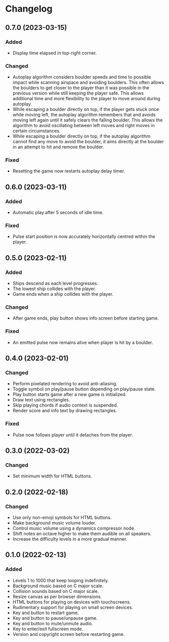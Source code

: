 Changelog
=========

0.7.0 (2023-03-15)
------------------

### Added

- Display time elapsed in top-right corner.


### Changed

- Autoplay algorithm considers boulder speeds and time to possible
  impact while scanning airspace and avoiding boulders. This often
  allows the boulders to get closer to the player than it was possible
  in the previous version while still keeping the player safe. This
  allows additional time and more flexibility to the player to move
  around during autoplay.
- While escaping a boulder directly on top, if the player gets stuck
  once while moving left, the autoplay algorithm remembers that and
  avoids moving left again until it safely clears the falling boulder.
  This allows the algorithm to avoid oscillating between left moves
  and right moves in certain circumstances.
- While escaping a boulder directly on top, if the autoplay algorithm
  cannot find any move to avoid the boulder, it aims directly at the
  boulder in an attempt to hit and remove the boulder.


### Fixed

- Resetting the game now restarts autoplay delay timer.


0.6.0 (2023-03-11)
------------------

### Added

- Automatic play after 5 seconds of idle time.


### Fixed

- Pulse start position is now accurately horizontally centred within
  the player.


0.5.0 (2023-02-11)
------------------

### Added

- Ships descend as each level progresses.
- The lowest ship collides with the player.
- Game ends when a ship collides with the player.


### Changed

- After game ends, play button shows info screen before starting game.


### Fixed

- An emitted pulse now remains alive when player is hit by a boulder.


0.4.0 (2023-02-01)
------------------

### Changed

- Perform pixelated rendering to avoid anti-aliasing.
- Toggle symbol on play/pause button depending on play/pause state.
- Play button starts game after a new game is initialized.
- Draw text using rectangles.
- Skip playing chords if audio context is suspended.
- Render score and info text by drawing rectangles.


### Fixed

- Pulse now follows player until it detaches from the player.


0.3.0 (2022-03-02)
------------------

### Changed

- Set minimum width for HTML buttons.


0.2.0 (2022-02-18)
------------------

### Changed

- Use only non-emoji symbols for HTML buttons.
- Make background music volume louder.
- Control music volume using a dynamics compressor node.
- Shift notes an octave higher to make them audible on all speakers.
- Increase the difficulty levels in a more gradual manner.


0.1.0 (2022-02-13)
------------------

### Added

- Levels 1 to 1000 that keep looping indefinitely.
- Background music based on C major scale.
- Collision sounds based on C major scale.
- Resize canvas as per browser dimensions.
- HTML buttons for playing on devices with touchscreens.
- Rudimentary support for playing on small screen devices.
- Key and button to restart game.
- Key and button to pause/unpause game.
- Key and button to mute/unmute audio.
- Key to enter/exit fullscreen mode.
- Version and copyright screen before restarting game.
